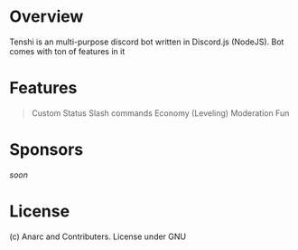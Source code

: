 # Overview
Tenshi is an multi-purpose discord bot written in Discord.js (NodeJS). Bot comes with ton of features in it

# Features

> Custom Status 
> Slash commands
> Economy (Leveling)
> Moderation
> Fun

# Sponsors
*soon*

# License
(c) Anarc and Contributers. License under GNU
